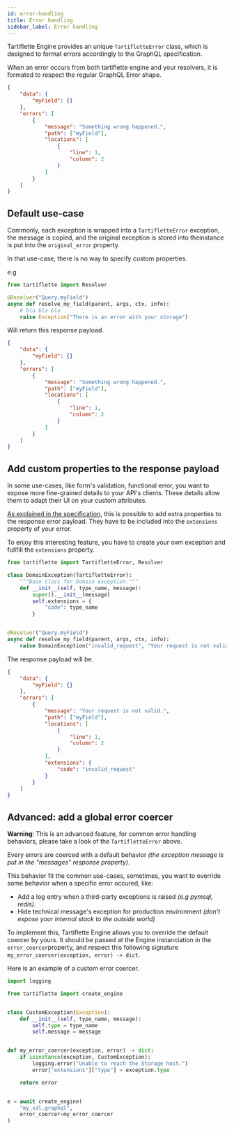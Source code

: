 ```yaml
---
id: error-handling
title: Error handling
sidebar_label: Error handling
---
```


Tartiflette Engine provides an unique `TartifletteError` class, which is designed to format errors accordingly to the GraphQL specification.

When an error occurs from both tartiflette engine and your resolvers, it is formated to respect the regular GraphQL Error shape.

```json
{
    "data": {
        "myField": {}
    },
    "errors": [
        {
            "message": "Something wrong happened.",
            "path": ["myField"],
            "locations": [
                {
                    "line": 1,
                    "column": 2
                }
            ]
        }
    ]
}
```

## Default use-case

Commonly, each exception is wrapped into a `TartifletteError` exception, the message is copied, and the original exception is stored into theinstance is put into the `original_error` property.

In that use-case, there is no way to specify custom properties.

e.g

```python
from tartiflette import Resolver

@Resolver("Query.myField")
async def resolve_my_field(parent, args, ctx, info):
    # bla bla bla
    raise Exception("There is an error with your storage")

```

Will return this response payload.


```json
{
    "data": {
        "myField": {}
    },
    "errors": [
        {
            "message": "Something wrong happened.",
            "path": ["myField"],
            "locations": [
                {
                    "line": 1,
                    "column": 2
                }
            ]
        }
    ]
}
```

## Add custom properties to the response payload

In some use-cases, like form's validation, functional error, you want to expose more fine-grained details to your API's clients. These details allow them to adapt their UI on your custom attributes. 

[As explained in the specification](https://graphql.github.io/graphql-spec/June2018/#sec-Errors), this is possible to add extra properties to the response error payload. They have to be included into the `extensions` property of your error.

To enjoy this interesting feature, you have to create your own exception and fullfill the `extensions` property.

```python
from tartiflette import TartifletteError, Resolver

class DomainException(TartifletteError):
    """Base class for Domain exception."""
    def __init__(self, type_name, message):
        super().__init__(message)
        self.extensions = {
            "code": type_name
        }


@Resolver("Query.myField")
async def resolve_my_field(parent, args, ctx, info):
    raise DomainException("invalid_request", "Your request is not valid.")

```

The response payload will be.

```json
{
    "data": {
        "myField": {}
    },
    "errors": [
        {
            "message": "Your request is not valid.",
            "path": ["myField"],
            "locations": [
                {
                    "line": 1,
                    "column": 2
                }
            ],
            "extensions": {
                "code": "invalid_request"
            }
        }
    ]
}
```

## Advanced: add a global error coercer

**Warning**: This is an advanced feature, for common error handling behaviors, please take a look of the `TartifletteError` above.

Every errors are coerced with a default behavior _(the exception message is put in the "messages" response property)_. 

This behavior fit the common use-cases, sometimes, you want to override some behavior when a specific error occured, like:

* Add a log entry when a third-party exceptions is raised _(e.g pymsql, redis)_.
* Hide technical message's exception for production environment _(don't expose your internal stack to the outside world)_

To implement this, Tartiflette Engine allows you to override the default coercer by yours. It should be passed at the Engine instanciation in the `error_coercer`property, and respect this following signature `my_error_coercer(exception, error) -> dict`.


Here is an example of a custom error coercer.

```python
import logging

from tartiflette import create_engine


class CustomException(Exception):
    def __init__(self, type_name, message):
        self.type = type_name
        self.message = message


def my_error_coercer(exception, error) -> dict:
    if isinstance(exception, CustomException):
        logging.error("Unable to reach the Storage host.")
        error["extensions"]["type"] = exception.type

    return error


e = await create_engine(
    "my_sdl.graphql",
    error_coercer=my_error_coercer
)
```